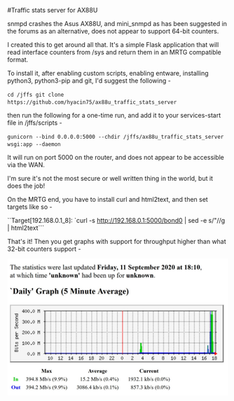 #Traffic stats server for AX88U

snmpd crashes the Asus AX88U, and mini_snmpd as has been suggested in the forums as an alternative, does not appear to support 64-bit counters.

I created this to get around all that.  It's a simple Flask application that will read interface counters from /sys and return them in an MRTG compatible format.

To install it, after enabling custom scripts, enabling entware, installing python3, python3-pip and git, I'd suggest the following -

`cd /jffs
git clone https://github.com/hyacin75/ax88u_traffic_stats_server`

then run the following for a one-time run, and add it to your services-start file in /jffs/scripts -

`gunicorn --bind 0.0.0.0:5000 --chdir /jffs/ax88u_traffic_stats_server wsgi:app --daemon`


It will run on port 5000 on the router, and does not appear to be accessible via the WAN.

I'm sure it's not the most secure or well written thing in the world, but it does the job!


On the MRTG end, you have to install curl and html2text, and then set targets like so -

``Target[192.168.0.1_8]: `curl -s http://192.168.0.1:5000/bond0 | sed -e s/\"//g | html2text```


That's it!  Then you get graphs with support for throughput higher than what 32-bit counters support -

![Sample Graph](/graph.jpg)
